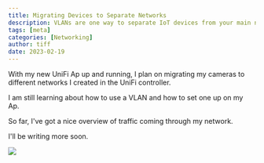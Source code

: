 ```yaml
---
title: Migrating Devices to Separate Networks
description: VLANs are one way to separate IoT devices from your main network
tags: [meta]
categories: [Networking]
author: tiff
date: 2023-02-19
---
```



With my new UniFi Ap up and running, I plan on migrating my cameras to different networks I created in the UniFi controller.

<!--more-->

I am still learning about how to use a VLAN and how to set one up on my Ap.

So far, I've got a nice overview of traffic coming through my network.

I'll be writing more soon.


![](twhiteblog/image/upload/v1692760963/network_sxovp3.webp)